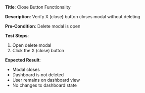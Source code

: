 **Title**: Close Button Functionality

**Description**: Verify X (close) button closes modal without deleting

**Pre-Condition**: Delete modal is open

**Test Steps**:
1. Open delete modal
2. Click the X (close) button

**Expected Result**:
- Modal closes
- Dashboard is not deleted
- User remains on dashboard view
- No changes to dashboard state